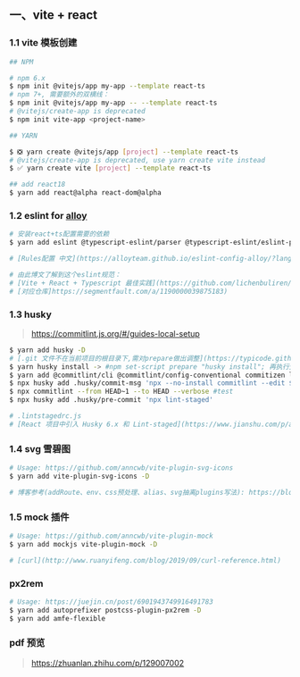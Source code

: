 ## 一、vite + react

### 1.1 vite 模板创建

```bash
## NPM

# npm 6.x
$ npm init @vitejs/app my-app --template react-ts
# npm 7+, 需要额外的双横线：
$ npm init @vitejs/app my-app -- --template react-ts
# @vitejs/create-app is deprecated
$ npm init vite-app <project-name>

## YARN

$ ❎ yarn create @vitejs/app [project] --template react-ts
# @vitejs/create-app is deprecated, use yarn create vite instead
$ ✅ yarn create vite [project] --template react-ts

## add react18
$ yarn add react@alpha react-dom@alpha
```

### 1.2 eslint for [alloy](https://www.npmjs.com/package/eslint-config-alloy)

```bash
# 安装react+ts配置需要的依赖
$ yarn add eslint @typescript-eslint/parser @typescript-eslint/eslint-plugin eslint-plugin-react eslint-config-alloy babel-eslint eslint-plugin-prettier prettier -D

# [Rules配置 中文](https://alloyteam.github.io/eslint-config-alloy/?language=zh-CN)

# 由此博文了解到这个eslint规范：
# [Vite + React + Typescript 最佳实践](https://github.com/lichenbuliren/fe-project-base)
# [对应仓库]https://segmentfault.com/a/1190000039875183)
```

### 1.3 husky

> https://commitlint.js.org/#/guides-local-setup

```bash
$ yarn add husky -D
# [.git 文件不在当前项目的根目录下,需对prepare做出调整](https://typicode.github.io/husky/#/?id=custom-directory)
$ yarn husky install -> #npm set-script prepare "husky install"; 再执行生成.husky文件夹
$ yarn add @commitlint/cli @commitlint/config-conventional commitizen lint-staged -D
$ npx husky add .husky/commit-msg 'npx --no-install commitlint --edit $1'
$ npx commitlint --from HEAD~1 --to HEAD --verbose #test
$ npx husky add .husky/pre-commit 'npx lint-staged'

# .lintstagedrc.js
# [React 项目中引入 Husky 6.x 和 Lint-staged](https://www.jianshu.com/p/a7cea983e7a2)
```

### 1.4 svg 雪碧图

```bash
# Usage: https://github.com/anncwb/vite-plugin-svg-icons
$ yarn add vite-plugin-svg-icons -D

# 博客参考(addRoute、env、css预处理、alias、svg抽离plugins写法): https://blog.csdn.net/weixin_43368335/article/details/113868053
```

### 1.5 mock 插件

```bash
# Usage: https://github.com/anncwb/vite-plugin-mock
$ yarn add mockjs vite-plugin-mock -D

# [curl](http://www.ruanyifeng.com/blog/2019/09/curl-reference.html)
```

### px2rem

```bash
# Usage: https://juejin.cn/post/6901943749916491783
$ yarn add autoprefixer postcss-plugin-px2rem -D
$ yarn add amfe-flexible
```

### pdf 预览

> https://zhuanlan.zhihu.com/p/129007002
